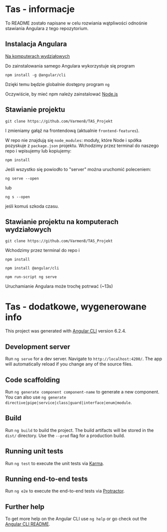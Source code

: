 # Tas - informacje

To README zostało napisane w celu rozwiania wątpliwości odnośnie stawiania Angulara z tego repozytorium.

## Instalacja Angulara

[Na komputerach wydziałowych](#Stawianie-projektu-na-komputerach-wydziałowych)

Do zainstalowania samego Angulara wykorzystuje się program

`npm install -g @angular/cli`

Dzięki temu będzie globalnie dostępny program `ng`

Oczywiście, by mieć npm należy zainstalować [Node.js](https://nodejs.org/en/)


## Stawianie projektu

`git clone https://github.com/Varmen8/TAS_Projekt`

I zmieniamy gałąź na frontendową (aktualnie `frontend-features`).

W repo nie znajdują się `node_modules`: moduły, które Node i spółka pozyskuje z `package.json` projektu. Wchodzimy przez terminal do naszego repo i wpisujemy lub kopiujemy:

`npm install`

Jeśli wszystko się powiodło to "server" można uruchomić poleceniem:

`ng serve --open`

lub

`ng s --open`

jeśli komuś szkoda czasu.

## Stawianie projektu na komputerach wydziałowych

`git clone https://github.com/Varmen8/TAS_Projekt`

Wchodzimy przez terminal do repo i

`npm install`

`npm install @angular/cli`

`npm run-script ng serve`

Uruchamianie Angulara może trochę potrwać (~13s)

# Tas - dodatkowe, wygenerowane info

This project was generated with [Angular CLI](https://github.com/angular/angular-cli) version 6.2.4.

## Development server

Run `ng serve` for a dev server. Navigate to `http://localhost:4200/`. The app will automatically reload if you change any of the source files.

## Code scaffolding

Run `ng generate component component-name` to generate a new component. You can also use `ng generate directive|pipe|service|class|guard|interface|enum|module`.

## Build

Run `ng build` to build the project. The build artifacts will be stored in the `dist/` directory. Use the `--prod` flag for a production build.

## Running unit tests

Run `ng test` to execute the unit tests via [Karma](https://karma-runner.github.io).

## Running end-to-end tests

Run `ng e2e` to execute the end-to-end tests via [Protractor](http://www.protractortest.org/).

## Further help

To get more help on the Angular CLI use `ng help` or go check out the [Angular CLI README](https://github.com/angular/angular-cli/blob/master/README.md).
